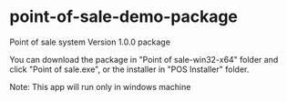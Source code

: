 # point-of-sale-demo-package
Point of sale system Version 1.0.0 package

You can download the package in "Point of sale-win32-x64" folder and click "Point of sale.exe", or the installer in "POS Installer" folder.

Note: This app will run only in windows machine
